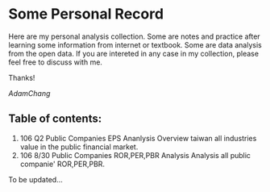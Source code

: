 # Some Personal Record

Here are my personal analysis collection.
Some are notes and practice after learning some information from internet or textbook.
Some are data analysis from the open data. 
If you are intereted in any case in my collection, please feel free to discuss with me.

Thanks!

*AdamChang*

## Table of contents:

1. 106 Q2 Public Companies EPS Ananlysis
  Overview taiwan all industries value in the public financial market.
2. 106 8/30 Public Companies ROR,PER,PBR Analysis
  Analysis all public companie' ROR,PER,PBR.
  
To be updated...
